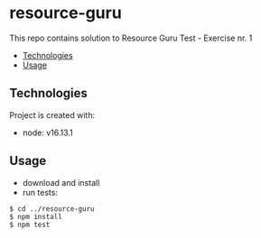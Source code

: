 # resource-guru
This repo contains solution to Resource Guru Test - Exercise nr. 1

* [Technologies](#technologies)
* [Usage](#usage)


## Technologies
Project is created with:
- node: v16.13.1

## Usage
* download and install
* run tests:

```
$ cd ../resource-guru
$ npm install
$ npm test
```
